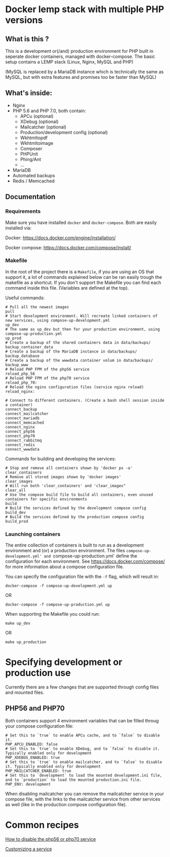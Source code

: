 # Docker lemp stack with multiple PHP versions

## What is this ?

This is a development or(/and) production environment for PHP built in seperate docker containers, managed with docker-compose. The basic setup contains a LEMP stack (Linux, Nginx, MySQL and PHP) 

(MySQL is replaced by a MariaDB instance which is technically the same as MySQL, but with extra features and promises too be faster than MySQL)

## What's inside:
 * Nginx
 * PHP 5.6 and PHP 7.0, both contain:
    * APCu (optional)
    * XDebug (optional)
    * Mailcatcher (optional)
    * Production/development config (optional)
    * Wkhtmltopdf
    * Wkhtmltoimage
    * Composer
    * PHPUnit
    * Phing/Ant
    * ...
 * MariaDB
 * Automated backups
 * Redis / Memcached

## Documentation

### Requirements

Make sure you have installed `docker` and `docker-compose`. Both are easily installed via:


Docker: https://docs.docker.com/engine/installation/
   
Docker compose: https://docs.docker.com/compose/install/

### Makefile

In the root of the project there is a `Makefile`, if you are using an OS that support it, a lot of commands explained below can be ran easily trough the makefile as a shortcut. If you don't support the Makefile you can find each command inside this file. (Variables are defined at the top).

Useful commands:
    
    # Pull all the newest images
    pull
    # Start development environment. Will recreate linked containers of new services, using compose-up-development.yml
    up_dev
    # The same as up_dev but then for your production environment, using compose-up-production.yml
    up_prod
    # Create a backup of the shared containers data in data/backups/
    backup_container_data
    # Create a backup of the MariaDB instance in data/backups/
    backup_database
    # Create a backup of the wwwdata container volum in data/backups/
    backup_www
    # Reload PHP FPM of the php56 service
    reload_php_56
    # Reload PHP FPM of the php70 service
    reload_php_70:
    # Reload the nginx configuration files (service nginx reload)
    reload_nginx:
	
	# Connect to different containers. (Create a bash shell session inside a container)
	connect_backup	
	connect_mailcatcher
	connect_mariadb
	connect_memcached
	connect_nginx
	connect_php56
	connect_php70
	connect_rabbitmq
	connect_redis
	connect_wwwdata

Commands for building and developing the services:

    # Stop and remove all containers shown by 'docker ps -a'
    clear_containers
    # Remove all stored images shown by 'docker images'
    clear_images
    # Will run both 'clear_containers' and 'clear_images"
    clear_all
    # Use the compose build file to build all containers, even unused containers for specific environments
    build
    # Build the services defined by the development compose config
    build_dev
    # Build the services defined by the production compose config
    build_prod

### Launching containers

The entire collection of containers is built to run as a development environment and (or) a production environment. The files `compose-up-development.yml' and `compose-up-production.yml` define the configuration for each environment. See https://docs.docker.com/compose/ for more information about a compose configuration file.

You can specify the configuration file with the `-f` flag, which will result in:

    docker-compose -f compose-up-development.yml up
    
OR

    docker-compose -f compose-up-production.yml up
    
When supporting the Makefile you could run:

    make up_dev
    
OR

    make up_production

# Specifying development or production use

Currently there are a few changes that are supported through config files and mounted files.

## PHP56 and PHP70

Both containers support 4 environment variables that can be filled throug your compose configuration file:

    # Set this to `true` to enable APCu cache, and to `false` to disable it.
    PHP_APCU_ENABLED: false
    # Set this to `true` to enable XDebug, and to `false` to disable it. Typically enabled only for development
    PHP_XDEBUG_ENABLED: true
    # Set this to `true` to enable mailcatcher, and to `false` to disable it. Typically enabled only for development
    PHP_MAILCATCHER_ENABLED: true
    # Set this to `development` to load the mounted development.ini file, and to `production` to load the mounted production.ini file.
    PHP_ENV: development

When disabling mailcatcher you can remove the mailcatcher service in your compose file, with the links to the mailcatcher service from other services as well (like in the production compose configuration file).

# Common recipes

[How to disable the php56 or php70 service](docs/recipes/01-disable-php56-or-php70.md)

[Customizing a service](docs/recipes/02-customizing-services.md)
